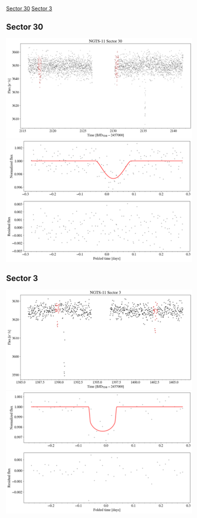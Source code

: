 [Sector 30](#sector30)
[Sector 3](#sector3)

<a name = "sector30"></a>
## Sector 30
![alt text](/tt/NGTS-11c_Sector_30/NGTS-11_Sector_30_a_TimeSeries.png)
![alt text](/tt/NGTS-11c_Sector_30/NGTS-11_Sector_30_b_FoldedLightCurve.png)
 


<a name = "sector3"></a>
## Sector 3
![alt text](/tt/NGTS-11c_Sector_3/NGTS-11_Sector_3_a_TimeSeries.png)
![alt text](/tt/NGTS-11c_Sector_3/NGTS-11_Sector_3_b_FoldedLightCurve.png)
 


